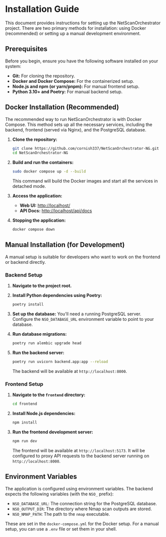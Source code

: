 # Installation Guide

This document provides instructions for setting up the NetScanOrchestrator project. There are two primary methods for installation: using Docker (recommended) or setting up a manual development environment.

## Prerequisites

Before you begin, ensure you have the following software installed on your system:

- **Git:** For cloning the repository.
- **Docker and Docker Compose:** For the containerized setup.
- **Node.js and npm (or yarn/pnpm):** For manual frontend setup.
- **Python 3.10+ and Poetry:** For manual backend setup.

## Docker Installation (Recommended)

The recommended way to run NetScanOrchestrator is with Docker Compose. This method sets up all the necessary services, including the backend, frontend (served via Nginx), and the PostgreSQL database.

1.  **Clone the repository:**
    ```bash
    git clone https://github.com/cornish337/NetScanOrchestrator-NG.git
    cd NetScanOrchestrator-NG
    ```

2.  **Build and run the containers:**
    ```bash
    sudo docker compose up -d --build
    ```
    This command will build the Docker images and start all the services in detached mode.

3.  **Access the application:**
    -   **Web UI:** [http://localhost/](http://localhost/)
    -   **API Docs:** [http://localhost/api/docs](http://localhost/api/docs)

5.  **Stopping the application:**
    ```bash
    docker compose down
    ```

## Manual Installation (for Development)

A manual setup is suitable for developers who want to work on the frontend or backend directly.

### Backend Setup

1.  **Navigate to the project root.**

2.  **Install Python dependencies using Poetry:**
    ```bash
    poetry install
    ```

3.  **Set up the database:**
    You'll need a running PostgreSQL server. Configure the `NSO_DATABASE_URL` environment variable to point to your database.

4.  **Run database migrations:**
    ```bash
    poetry run alembic upgrade head
    ```

5.  **Run the backend server:**
    ```bash
    poetry run uvicorn backend.app:app --reload
    ```
    The backend will be available at `http://localhost:8000`.

### Frontend Setup

1.  **Navigate to the `frontend` directory:**
    ```bash
    cd frontend
    ```

2.  **Install Node.js dependencies:**
    ```bash
    npm install
    ```

3.  **Run the frontend development server:**
    ```bash
    npm run dev
    ```
    The frontend will be available at `http://localhost:5173`. It will be configured to proxy API requests to the backend server running on `http://localhost:8000`.

## Environment Variables

The application is configured using environment variables. The backend expects the following variables (with the `NSO_` prefix):

-   `NSO_DATABASE_URL`: The connection string for the PostgreSQL database.
-   `NSO_OUTPUT_DIR`: The directory where Nmap scan outputs are stored.
-   `NSO_NMAP_PATH`: The path to the `nmap` executable.

These are set in the `docker-compose.yml` for the Docker setup. For a manual setup, you can use a `.env` file or set them in your shell.

